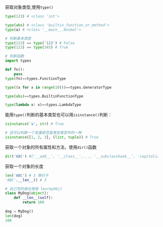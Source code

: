 获取对象类型,使用`type()`

```python
type(123) # <class 'int'>

type(abs) # <class 'builtin_function_or_method'>
type(a) # <class '__main__.Animal'>

# 判断基本类型
type(123) == type('123') # False
type(123) == type(345) # True

# 判断函数
import types

def fn():
    pass
type(fn)==types.FunctionType

type((x for x in range(10)))==types.GeneratorType

type(abs)==types.BuiltinFunctionType

type(lambda x: x)==types.LambdaType
```

能用`type()`判断的基本类型也可以用`isinstance()`判断：
```python
isinstance('a', str) # True

# 还可以判断一个变量是否是某些类型中的一种
isinstance([1, 2, 3], (list, tuple)) # True
```

获取一个对象的所有属性和方法，使用`dir()`函数
```python
dir('ABC') #['__add__', '__class__',..., '__subclasshook__', 'capitalize', 'casefold',..., 'zfill']

```

获取一个对象的长度
```python
len('ABC') # 3 等价于
'ABC'.__len__() # 3 

# 自己写的类也想用 len(myObj)
class MyDog(object):
    def __len__(self):
        return 100
        
dog = MyDog()
len(dog)
100
```